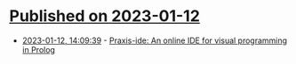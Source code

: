# [Published on 2023-01-12](index.md)

* [2023-01-12, 14:09:39](https://lobste.rs/s/88hqrc/praxis_ide_online_ide_for_visual) - [Praxis-ide: An online IDE for visual programming in Prolog](https://github.com/toblotron/praxis-ide)
